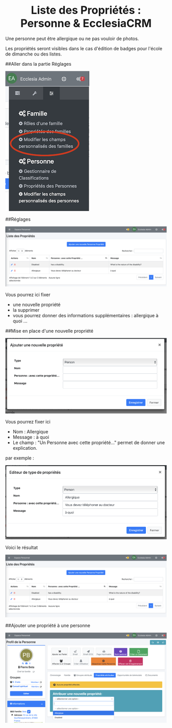 # <center><big>Liste des Propriétés : Personne & Ecclesia**CRM** </big></center>

Une personne peut être allergique ou ne pas vouloir de photos.

Les propriétés seront visibles dans le cas d'édition de badges pour l'école de dimanche ou des listes.

##Aller dans la partie Réglages

![Screenshot](../../../../img/person/admin/personCustomize.png)

##Réglages

![Screenshot](../../../../img/person/admin/settings/personpropertiessettings.png)

Vous pourrez ici fixer 

- une nouvelle propriété
- la supprimer
- vous pourrez donner des informations supplémentaires : allergique à quoi ...

##Mise en place d'une nouvelle propriété

![Screenshot](../../../../img/person/admin/settings/addproperty.png)

Vous pourrez fixer ici

- Nom : Allergique
- Message : à quoi
- Le champ : "Un Personne avec cette propriété..." permet de donner une explication.

par exemple :

![Screenshot](../../../../img/person/admin/settings/addproperty2.png)

Voici le résultat

![Screenshot](../../../../img/person/admin/settings/addproperty3.png)

##Ajouter une propriété à une personne

![Screenshot](../../../../img/person/admin/settings/addproperty4.png)
